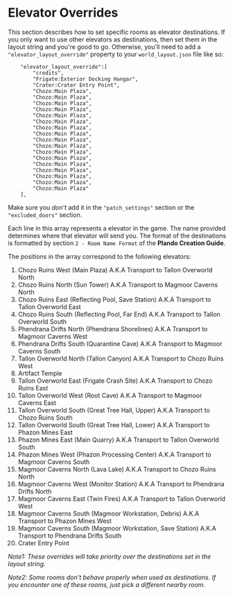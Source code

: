 # Elevator Overrides
This section describes how to set specific rooms as elevator destinations. If you only want to use other elevators as destinations, then set them in the layout string and you're good to go. Otherwise, you'll need to add a `"elevator_layout_override"` property to your `world_layout.json` file like so:

```
    "elevator_layout_override":[
        "credits",
        "Frigate:Exterior Docking Hangar",
        "Crater:Crater Entry Point",
        "Chozo:Main Plaza",
        "Chozo:Main Plaza",
        "Chozo:Main Plaza",
        "Chozo:Main Plaza",
        "Chozo:Main Plaza",
        "Chozo:Main Plaza",
        "Chozo:Main Plaza",
        "Chozo:Main Plaza",
        "Chozo:Main Plaza",
        "Chozo:Main Plaza",
        "Chozo:Main Plaza",
        "Chozo:Main Plaza",
        "Chozo:Main Plaza",
        "Chozo:Main Plaza",
        "Chozo:Main Plaza",
        "Chozo:Main Plaza",
        "Chozo:Main Plaza"
    ],
```

Make sure you *don't* add it in the `"patch_settings"` section or the `"excluded_doors"` section.

Each line in this array represents a elevator in the game. The name provided determines where that elevator will send you. The format of the destinations is formatted by section `2 - Room Name Format` of the **Plando Creation Guide**.

The positions in the array correspond to the following elevators:

1) Chozo Ruins West (Main Plaza) A.K.A Transport to Tallon Overworld North
2) Chozo Ruins North (Sun Tower) A.K.A Transport to Magmoor Caverns North
3) Chozo Ruins East (Reflecting Pool, Save Station) A.K.A Transport to Tallon Overworld East
4) Chozo Ruins South (Reflecting Pool, Far End) A.K.A Transport to Tallon Overworld South
5) Phendrana Drifts North (Phendrana Shorelines) A.K.A Transport to Magmoor Caverns West
6) Phendrana Drifts South (Quarantine Cave) A.K.A Transport to Magmoor Caverns South
7) Tallon Overworld North (Tallon Canyon) A.K.A Transport to Chozo Ruins West
8) Artifact Temple
9) Tallon Overworld East (Frigate Crash Site) A.K.A Transport to Chozo Ruins East
10) Tallon Overworld West (Root Cave) A.K.A Transport to Magmoor Caverns East
11) Tallon Overworld South (Great Tree Hall, Upper) A.K.A Transport to Chozo Ruins South
12) Tallon Overworld South (Great Tree Hall, Lower) A.K.A Transport to Phazon Mines East
13) Phazon Mines East (Main Quarry) A.K.A Transport to Tallon Overworld South
14) Phazon Mines West (Phazon Processing Center) A.K.A Transport to Magmoor Caverns South
15) Magmoor Caverns North (Lava Lake) A.K.A Transport to Chozo Ruins North
16) Magmoor Caverns West (Monitor Station) A.K.A Transport to Phendrana Drifts North
17) Magmoor Caverns East (Twin Fires) A.K.A Transport to Tallon Overworld West
18) Magmoor Caverns South (Magmoor Workstation, Debris) A.K.A Transport to Phazon Mines West
19) Magmoor Caverns South (Magmoor Workstation, Save Station) A.K.A Transport to Phendrana Drifts South
20) Crater Entry Point

*Note1: These overrides will take priority over the destinations set in the layout string.*

*Note2: Some rooms don't behave properly when used as destinations. If you encounter one of these rooms, just pick a different nearby room.*
